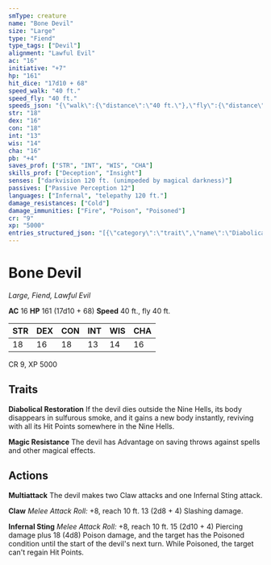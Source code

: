 ```yaml
---
smType: creature
name: "Bone Devil"
size: "Large"
type: "Fiend"
type_tags: ["Devil"]
alignment: "Lawful Evil"
ac: "16"
initiative: "+7"
hp: "161"
hit_dice: "17d10 + 68"
speed_walk: "40 ft."
speed_fly: "40 ft."
speeds_json: "{\"walk\":{\"distance\":\"40 ft.\"},\"fly\":{\"distance\":\"40 ft.\"}}"
str: "18"
dex: "16"
con: "18"
int: "13"
wis: "14"
cha: "16"
pb: "+4"
saves_prof: ["STR", "INT", "WIS", "CHA"]
skills_prof: ["Deception", "Insight"]
senses: ["darkvision 120 ft. (unimpeded by magical darkness)"]
passives: ["Passive Perception 12"]
languages: ["Infernal", "telepathy 120 ft."]
damage_resistances: ["Cold"]
damage_immunities: ["Fire", "Poison", "Poisoned"]
cr: "9"
xp: "5000"
entries_structured_json: "[{\"category\":\"trait\",\"name\":\"Diabolical Restoration\",\"text\":\"If the devil dies outside the Nine Hells, its body disappears in sulfurous smoke, and it gains a new body instantly, reviving with all its Hit Points somewhere in the Nine Hells.\"},{\"category\":\"trait\",\"name\":\"Magic Resistance\",\"text\":\"The devil has Advantage on saving throws against spells and other magical effects.\"},{\"category\":\"action\",\"name\":\"Multiattack\",\"text\":\"The devil makes two Claw attacks and one Infernal Sting attack.\"},{\"category\":\"action\",\"name\":\"Claw\",\"text\":\"*Melee Attack Roll:* +8, reach 10 ft. 13 (2d8 + 4) Slashing damage.\",\"kind\":\"Melee Attack Roll\",\"to_hit\":\"+8\",\"range\":\"10 ft\",\"damage\":\"13 (2d8 + 4) Slashing\"},{\"category\":\"action\",\"name\":\"Infernal Sting\",\"text\":\"*Melee Attack Roll:* +8, reach 10 ft. 15 (2d10 + 4) Piercing damage plus 18 (4d8) Poison damage, and the target has the Poisoned condition until the start of the devil's next turn. While Poisoned, the target can't regain Hit Points.\",\"kind\":\"Melee Attack Roll\",\"to_hit\":\"+8\",\"range\":\"10 ft\",\"damage\":\"15 (2d10 + 4) Piercing\"}]"
---
```


# Bone Devil
*Large, Fiend, Lawful Evil*

**AC** 16
**HP** 161 (17d10 + 68)
**Speed** 40 ft., fly 40 ft.

| STR | DEX | CON | INT | WIS | CHA |
| --- | --- | --- | --- | --- | --- |
| 18 | 16 | 18 | 13 | 14 | 16 |

CR 9, XP 5000

## Traits

**Diabolical Restoration**
If the devil dies outside the Nine Hells, its body disappears in sulfurous smoke, and it gains a new body instantly, reviving with all its Hit Points somewhere in the Nine Hells.

**Magic Resistance**
The devil has Advantage on saving throws against spells and other magical effects.

## Actions

**Multiattack**
The devil makes two Claw attacks and one Infernal Sting attack.

**Claw**
*Melee Attack Roll:* +8, reach 10 ft. 13 (2d8 + 4) Slashing damage.

**Infernal Sting**
*Melee Attack Roll:* +8, reach 10 ft. 15 (2d10 + 4) Piercing damage plus 18 (4d8) Poison damage, and the target has the Poisoned condition until the start of the devil's next turn. While Poisoned, the target can't regain Hit Points.
